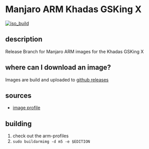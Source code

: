 # Manjaro ARM Khadas GSKing X
[![iso_build](https://github.com/manjaro-arm/gsking-x-images/workflows/image_build_all/badge.svg)](https://github.com/manjaro-arm/gsking-x-images/actions)

## description

Release Branch for Manjaro ARM images for the Khadas GSKing X

## where can I download an image?

Images are build and uploaded to [github releases](https://github.com/manjaro-arm/gsking-x-images/releases)

## sources

- [image profile](https://gitlab.manjaro.org/manjaro-arm/applications/arm-profiles)

## building

1. check out the arm-profiles
2. `sudo buildarmimg -d m5 -e $EDITION`
